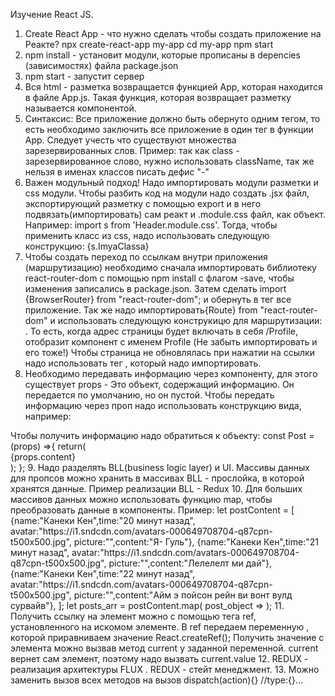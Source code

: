 Изучение React JS.

1. Create React App - что нужно сделать чтобы создать приложение на Реакте?
	npx create-react-app my-app
	cd my-app
	npm start
2. npm install - установит модули, которые прописаны в depencies (зависимостях) файла package.json
3. npm start - запустит сервер
4. Вся html - разметка возвращается функцией App, которая находится в файле App.js. Такая функция, которая возвращает разметку
называется компонентой.
5. Синтаксис: Все приложение должно быть обернуто одним тегом, то есть необходимо заключить все
приложение в один тег в функции App.
Следует учесть что существуют множества зарезервированных слов. Пример: так как class - зарезервированное слово,
нужно использовать className, так же нельзя в именах классов писать дефис "-"
6. Важен модульный подход! Надо импортировать модули разметки и css модули.
Чтобы разбить код на модули надо создать .jsx  файл, экспортирующий разметку с помощью export и в него подвязать(импортировать)
сам реакт и .module.css файл, как объект. Например: import s from 'Header.module.css'. Тогда, чтобы применить класс из css,
надо использовать следующую конструкцию: {s.ImyaClassa}
7. Чтобы создать переход по ссылкам внутри приложения (маршрутизацию) необходимо сначала импортировать библиотеку
react-router-dom с помощью npm install с флагом -save, чтобы изменения записались в package.json. Затем сделать
import {BrowserRouter} from "react-router-dom"; и обернуть в тег <BrowserRouter/> все приложение. Так же надо
импортировать{Route} from "react-router-dom" и использовать следующую конструкицю для маршрутизации:
<Route path="/Profile" component={Profile}/>. То есть, когда адрес страницы будет включать в себя /Profile, <Route/> отобразит
компонент с именем Profile (Не забыть импортировать и его тоже!)
Чтобы страница не обновлялась при нажатии на ссылки надо использовать тег <NavLink to="">, который надо импортировать.
8. Необходимо передавать информацию через компоненту, для этого существует props - Это объект, содержащий информацию. Он передается
по умолчанию, но он пустой. Чтобы передать информацию через проп надо использовать конструкцию вида, например:
 <Post name='' time='' avatar='' picture='' content=''/>
 Чтобы получить информацию надо обратиться к объекту: 
 const Post = (props) =>{
	 return(
		<div className={s.post_content}>
           {props.content}
        </div>
	 );
 };
9. Надо разделять BLL(business logic layer) и UI. Массивы данных для пропсов можно хранить в массивах
BLL - прослойка, в которой хранятся данные. Пример реализации BLL - Redux
10. Для больших массивов данных можно использовать функцию map, чтобы преобразовать данные в компоненты.
Пример: 
let postContent = [
        {name:"Канеки Кен",time:"20 минут назад", avatar:"https://i1.sndcdn.com/avatars-000649708704-q87cpn-t500x500.jpg", picture:"",content:"Я- Гуль"},
        {name:"Канеки Кен",time:"21 минут назад", avatar:"https://i1.sndcdn.com/avatars-000649708704-q87cpn-t500x500.jpg", picture:"",content:"Лелелелт ми дай"},
        {name:"Канеки Кен",time:"22 минут назад", avatar:"https://i1.sndcdn.com/avatars-000649708704-q87cpn-t500x500.jpg", picture:"",content:"Айм э пойсон рейн ви вонт вулд сурвайв"},
    ];
    let posts_arr = postContent.map(
        post_object =>  <Post name={post_object.name} time={post_object.time} avatar={post_object.avatar} picture={post_object.picture} content={post_object.content}/>
    );
11. Получить ссылку на элемент можно с помощью тега ref, установленного на искомом элементе. В ref передаем переменную , которой
приравниваем значение React.createRef(); Получить значение с элемента можно вызвав метод current у заданной переменной. current вернет сам элемент, поэтому
надо вызвать current.value
12. REDUX - реализация архитектуры FLUX . REDUX - стейт менеджмент.
13. Можно заменить вызов всех методов на вызов dispatch(action){} //type:{}...
